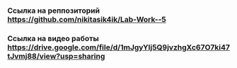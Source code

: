 ### Ссылка на реппозиторий https://github.com/nikitasik4ik/Lab-Work--5
### Ссылка на видео работы https://drive.google.com/file/d/1mJgyYlj5Q9jvzhgXc67O7ki47tJvmj88/view?usp=sharing
